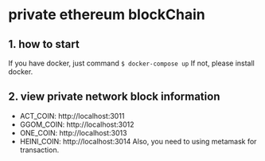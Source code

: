 # private ethereum blockChain

## 1. how to start
If you have docker, just command `$ docker-compose up`
If not, please install docker.

## 2. view private network block information
- ACT_COIN: http://localhost:3011
- GGOM_COIN: http://localhost:3012
- ONE_COIN: http://localhost:3013
- HEINI_COIN: http://localhost:3014
Also, you need to using metamask for transaction.


